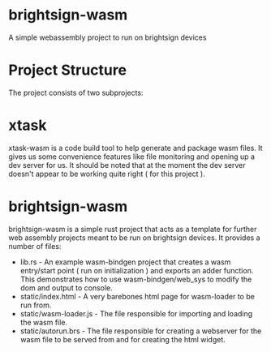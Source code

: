 # brightsign-wasm
A simple webassembly project to run on brightsign devices

# Project Structure
The project consists of two subprojects:

# xtask
xtask-wasm is a code build tool to help generate and package wasm files. It gives us some convenience features
like file monitoring and opening up a dev server for us. It should be noted that at the moment the dev server
doesn't appear to be working quite right ( for this project ).

# brightsign-wasm
brightsign-wasm is a simple rust project that acts as a template for further web assembly projects meant to be
run on brightsign devices. It provides a number of files:

* lib.rs - An example wasm-bindgen project that creates a wasm entry/start point ( run on initialization ) and
  exports an adder function. This demonstrates how to use wasm-bindgen/web_sys to modify the dom and
  output to console.
* static/index.html - A very barebones html page for wasm-loader to be run from.
* static/wasm-loader.js - The file responsible for importing and loading the wasm file.
* static/autorun.brs - The file responsible for creating a webserver for the wasm file to be served
  from and for creating the html widget.

